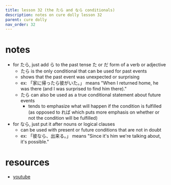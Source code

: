 ```yaml
---
title: lesson 32 (the たら and なら conditionals)
description: notes on cure dolly lesson 32
parent: cure dolly
nav_order: 32
---
```

# notes
- for たら, just add ら to the past tense た or だ form of a verb or adjective
	- たら is the only conditional that can be used for past events
	- shows that the past event was unexpected or surprising
	- ex: 「家に帰ったら彼がいた。」 means "When I returned home, he was there (and I was surprised to find him there)."
	- たら can also be used as a true conditional statement about future events
		- tends to emphasize what will happen if the condition is fulfilled (as opposed to れば which puts more emphasis on whether or not the condition will be fulfilled)
- for なら, just put it after nouns or logical clauses
	- can be used with present or future conditions that are not in doubt
	- ex: 「彼なら、出来る。」 means "Since it's him we're talking about, it's possible."
# resources
- [youtube](https://www.youtube.com/watch?v=fzNo53_b8W0)